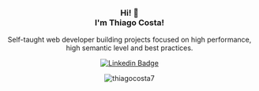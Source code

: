 <div align="center">
  <br>
  <br>
  <br>
  <br>
  <br>
  <br>
  <br>
  <h3 align="center"> Hi! 👋<br>I'm Thiago Costa! </h3>

  <p align="center">
    Self-taught web developer building projects focused on high performance, high semantic level and best practices.
  </p>

  [![Linkedin Badge](https://img.shields.io/badge/-thiagocosta7-blue?style=flat-square&logo=Linkedin&logoColor=white&link=https://www.linkedin.com/in/sriharikapu/)](https://www.linkedin.com/in/thiagocosta7/)

  <img align="center" src="https://github-readme-stats.vercel.app/api/top-langs?username=thiagocosta7&show_icons=true&locale=en&layout=compact&theme=transparent" alt="thiagocosta7" />
</div>
